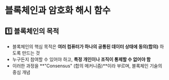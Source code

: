 # 블록체인과 암호화 해시 함수

## 1️⃣ 블록체인의 목적
- 블록체인의 핵심 목적은 **여러 컴퓨터가 하나의 공통된 데이터 상태에 동의(합의)** 하도록 만드는 것
- 누구든지 참여할 수 있어야 하고, **특정 개인이나 조직이 통제할 수 없어야 함**
- 이러한 과정을 **"Consensus" (합의 메커니즘)**이라 부르며, 블록체인 기술의 중심 개념
